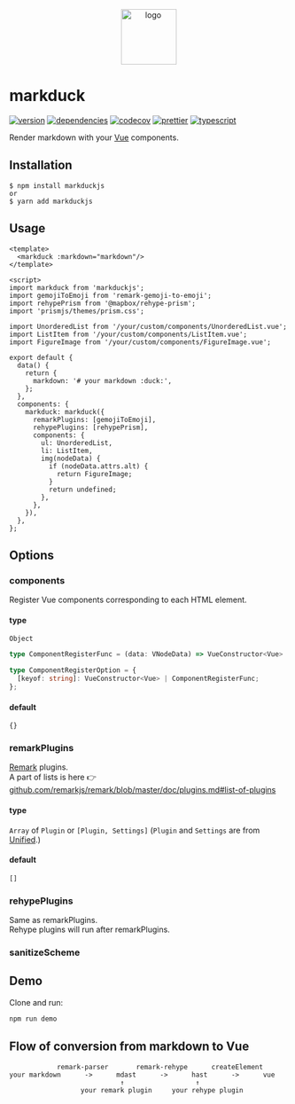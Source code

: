<div align="center">
  <img src="./assets/logo.png" alt="logo" title="logo" width="100px">
</div>

# markduck

[![version](https://img.shields.io/npm/v/markduckjs.svg)](https://www.npmjs.com/package/markduckjs)
[![dependencies](https://david-dm.org/ymmooot/markduck/status.svg)](https://david-dm.org/ymmooot/markduck)
[![codecov](https://codecov.io/gh/ymmooot/markduck/branch/master/graph/badge.svg)](https://codecov.io/gh/ymmooot/markduck)
[![prettier](https://img.shields.io/badge/code_style-prettier-ff69b4.svg?style=shield)](https://github.com/prettier/prettier)
[![typescript](https://camo.githubusercontent.com/832d01092b0e822178475741271b049a2e27df13/68747470733a2f2f62616467656e2e6e65742f62616467652f2d2f547970655363726970742f626c75653f69636f6e3d74797065736372697074266c6162656c)](https://www.typescriptlang.org/docs/home.html)

Render markdown with your [Vue](https://github.com/vuejs/vue) components.

## Installation

```
$ npm install markduckjs
or
$ yarn add markduckjs
```

## Usage

```vue
<template>
  <markduck :markdown="markdown"/>
</template>

<script>
import markduck from 'markduckjs';
import gemojiToEmoji from 'remark-gemoji-to-emoji';
import rehypePrism from '@mapbox/rehype-prism';
import 'prismjs/themes/prism.css';

import UnorderedList from '/your/custom/components/UnorderedList.vue';
import ListItem from '/your/custom/components/ListItem.vue';
import FigureImage from '/your/custom/components/FigureImage.vue';

export default {
  data() {
    return {
      markdown: '# your markdown :duck:',
    };
  },
  components: {
    markduck: markduck({
      remarkPlugins: [gemojiToEmoji],
      rehypePlugins: [rehypePrism],
      components: {
        ul: UnorderedList,
        li: ListItem,
        img(nodeData) {
          if (nodeData.attrs.alt) {
            return FigureImage;
          }
          return undefined;
        },
      },
    }),
  },
};
```

## Options

### components

Register Vue components corresponding to each HTML element.

#### type

`Object`

```ts
type ComponentRegisterFunc = (data: VNodeData) => VueConstructor<Vue> | undefined;

type ComponentRegisterOption = {
  [keyof: string]: VueConstructor<Vue> | ComponentRegisterFunc;
};
```

#### default

`{}`

### remarkPlugins

[Remark](https://github.com/remarkjs/remark) plugins.  
A part of lists is here 👉 [github.com/remarkjs/remark/blob/master/doc/plugins.md#list-of-plugins](https://github.com/remarkjs/remark/blob/d1d4fe6bf4fb7888e4b5423444fa266a424bdbac/doc/plugins.md#list-of-plugins)

#### type

`Array` of `Plugin` or `[Plugin, Settings]`
(`Plugin` and `Settings` are from [Unified](https://github.com/unifiedjs/unified).)

#### default

`[]`

### rehypePlugins

Same as remarkPlugins.  
Rehype plugins will run after remarkPlugins.

### sanitizeScheme

## Demo

Clone and run:

```bash
npm run demo
```

## Flow of conversion from markdown to Vue

```
            remark-parser       remark-rehype      createElement
your markdown      ->      mdast      ->      hast      ->      vue
                            ↑                  ↑
                  your remark plugin     your rehype plugin
```
